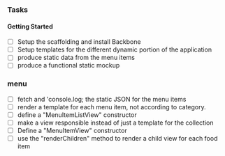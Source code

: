 ### Tasks ###
#### Getting Started ####
- [ ] Setup the scaffolding and install Backbone
- [ ] Setup templates for the different dynamic portion of the application
- [ ] produce static data from the menu items
- [ ] produce a functional static mockup

### menu ###
- [ ] fetch and 'console.log; the static JSON for the menu items
- [ ] render a template for each menu item, not according to category.
- [ ] define a "MenuItemListView" constructor
- [ ] make a view responsible instead of just a template for the collection
- [ ] Define a "MenuItemView" constructor
- [ ] use the "renderChildren" method to render a child view for each food item
